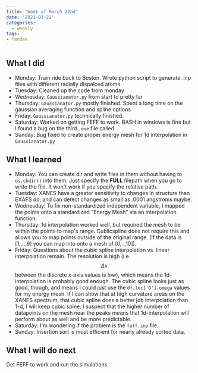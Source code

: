```yaml
---
title: "Week of March 22nd"
date: '2021-03-22'
categories:
  - weekly
tags:
- Pandas
---
```


## What I did
- Monday: Train ride back to Boston. Wrote python script to generate .inp files with different radially dispalced atoms
- Tuesday: Cleaned up the code from monday
- Wednesday: `Gaussianator.py` from start to pretty far
- Thursday: `Gaussianator.py` mostly finished. Spent a long time on the gaussian averaging function and spline options
- Friday: `Gaussianator.py` technically finished. 
- Saturday: Worked on getting FEFF to work. BASH in windows is fine but I found a bug on the third `.exe` file called.
- Sunday: Bug fixed to create proper energy mesh for 1d interpolation in `Gaussianator.py`

## What I learned
- Monday: You can create dir and write files in them without having to `os.chdir()` into them. Just specify the **FULL** filepath when you go to write the file. It won't work if you specify the relative path.
- Tuesday: XANES have a greater sensitivity to changes in structure than EXAFS do, and can detect changes as small as .0001 angstroms maybe.
- Wednesday: To fix non-standardized independent variable, I mapped the points onto a standardized "Energy Mesh" via an interpolation function.
- Thursday: 1d interpolation worked well, but required the mesh to be within the points to map's range. Cublicspline does not require this and allows you to map points outside of the original range. (If the data is [1,...,9] you can map into onto a mesh of [0,..,10]).
- Friday: Questions about the cubic spline interpolation vs. linear interpolation remain. The resolution is high (i.e. $$ \Delta x $$ between the discrete x-axis values is low), which means the 1d-interpolation is probably good enough. The cubic spline looks just as good, though, and means I could just use the `df.loc['O'].omega` values for my energy mesh. If I can show that at high curvature areas on the XANES spectrum, that cubic spline does a better job interpolation than 1-d, I will keep cubic spine. I suspect that the higher number of datapoints on the mesh near the peaks means that 1d-interpolation will perform about as well and be more predictable. 
- Saturday: I'm wondering if the problem is the `feff.inp` file.
- Sunday: Insertion sort is most efficient for nearly already sorted data.

## What I will do next
Get FEFF to work and run the simulations.
